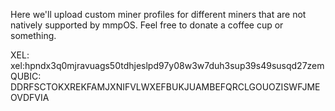 Here we'll upload custom miner profiles for different miners that are not natively supported by mmpOS.
Feel free to donate a coffee cup or something.

XEL: xel:hpndx3q0mjravuags50tdhjeslpd97y08w3w7duh3sup39s49susqd27zem
QUBIC: DDRFSCTOKXREKFAMJXNIFVLWXEFBUKJUAMBEFQRCLGOUOZISWFJMEOVDFVIA

